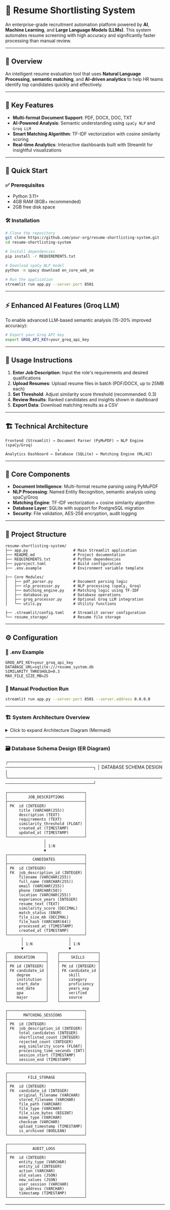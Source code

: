 # 🚀 Resume Shortlisting System

An enterprise-grade recruitment automation platform powered by **AI**, **Machine Learning**, and **Large Language Models (LLMs)**. This system automates resume screening with high accuracy and significantly faster processing than manual review.

---

## 📌 Overview

An intelligent resume evaluation tool that uses **Natural Language Processing**, **semantic matching**, and **AI-driven analytics** to help HR teams identify top candidates quickly and effectively.

---

## 🔑 Key Features

- **Multi-format Document Support**: PDF, DOCX, DOC, TXT   
- **AI-Powered Analysis**: Semantic understanding using `spaCy NLP` and `Groq LLM`  
- **Smart Matching Algorithm**: TF-IDF vectorization with cosine similarity scoring  
- **Real-time Analytics**: Interactive dashboards built with Streamlit for insightful visualizations  

---

## 🚀 Quick Start

### ✅ Prerequisites

- Python 3.11+
- 4GB RAM (8GB+ recommended)
- 2GB free disk space

### 🛠️ Installation

```bash
# Clone the repository
git clone https://github.com/your-org/resume-shortlisting-system.git
cd resume-shortlisting-system

# Install dependencies
pip install -r REQUIREMENTS.txt

# Download spaCy NLP model
python -m spacy download en_core_web_sm

# Run the application
streamlit run app.py --server.port 8501
````

---

## ⚡ Enhanced AI Features (Groq LLM)

To enable advanced LLM-based semantic analysis (15–20% improved accuracy):

```bash
# Export your Groq API key
export GROQ_API_KEY=your_groq_api_key
```

---

## 🧠 Usage Instructions

1. **Enter Job Description**: Input the role's requirements and desired qualifications
2. **Upload Resumes**: Upload resume files in batch (PDF/DOCX, up to 25MB each)
3. **Set Threshold**: Adjust similarity score threshold (recommended: 0.3)
4. **Review Results**: Ranked candidates and insights shown in dashboard
5. **Export Data**: Download matching results as a CSV

---

## 🏗️ Technical Architecture

```text
Frontend (Streamlit) → Document Parser (PyMuPDF) → NLP Engine (spaCy/Groq)
                       ↓
Analytics Dashboard ← Database (SQLite) ← Matching Engine (ML/AI)
```

---

## 🧩 Core Components

* **Document Intelligence**: Multi-format resume parsing using PyMuPDF
* **NLP Processing**: Named Entity Recognition, semantic analysis using spaCy/Groq
* **Matching Engine**: TF-IDF vectorization + cosine similarity algorithm
* **Database Layer**: SQLite with support for PostgreSQL migration
* **Security**: File validation, AES-256 encryption, audit logging

---

## 📁 Project Structure

```text
resume-shortlisting-system/
├── app.py                    # Main Streamlit application
├── README.md                 # Project documentation
├── REQUIREMENTS.txt          # Python dependencies
├── pyproject.toml            # Build configuration
├── .env.example              # Environment variable template

├── Core Modules/
│   ├── pdf_parser.py         # Document parsing logic
│   ├── nlp_processor.py      # NLP processing (spaCy, Groq)
│   ├── matching_engine.py    # Matching logic using TF-IDF
│   ├── database.py           # Database operations
│   ├── groq_processor.py     # Optional Groq LLM integration
│   └── utils.py              # Utility functions

├── .streamlit/config.toml    # Streamlit server configuration
└── resume_storage/           # Resume file storage
```

---

## ⚙️ Configuration

### 🔧 .env Example

```env
GROQ_API_KEY=your_groq_api_key
DATABASE_URL=sqlite:///resume_system.db
SIMILARITY_THRESHOLD=0.3
MAX_FILE_SIZE_MB=25
```

### 📡 Manual Production Run

```bash
streamlit run app.py --server.port 8501 --server.address 0.0.0.0
```

---

### 🏗️ System Architecture Overview

<details>
<summary>Click to expand Architecture Diagram (Mermaid)</summary>

```mermaid
graph TD
  UI[User Interface Layer\nStreamlit Web App\nFile Upload\nAnalytics Dashboard\nExport Tools]
  AL[Application Logic Layer\nSession Management\nInput Validation\nError Handling\nProgress Tracking]
  BL[Business Logic Layer\nJob Processing\nCandidate Ranking\nThreshold Logic\nBatch Manager]
  ML[AI/ML Processing Layer\nDocument Parser (PyMuPDF)\nNLP (spaCy + Groq)\nMatching Engine (TF-IDF + ML)\nGroq LLM API]
  DL[Data Access Layer\nDatabase Manager\nFile Storage\nSecurity Manager\nAudit Logger]
  INF[Infrastructure Layer\nSQLite DB\nFile System\nEnvironment Variables\nConfiguration]

  UI --> AL
  AL --> BL
  BL --> ML
  ML --> DL
  DL --> INF
```

</details>


---

### 🗃️ Database Schema Design (ER Diagram)
┌─────────────────────────────────────────────────────────────────────────────┐
│                          DATABASE SCHEMA DESIGN                            │
└─────────────────────────────────────────────────────────────────────────────┘

    ┌──────────────────────────────────┐
    │         JOB_DESCRIPTIONS         │
    ├──────────────────────────────────┤
    │ PK  id (INTEGER)                 │
    │     title (VARCHAR(255))         │
    │     description (TEXT)           │
    │     requirements (TEXT)          │
    │     similarity_threshold (FLOAT) │
    │     created_at (TIMESTAMP)       │
    │     updated_at (TIMESTAMP)       │
    └──────────────────────────────────┘
                     │
                     │ 1:N
                     ▼
    ┌──────────────────────────────────┐
    │           CANDIDATES             │
    ├──────────────────────────────────┤
    │ PK  id (INTEGER)                 │
    │ FK  job_description_id (INTEGER) │
    │     filename (VARCHAR(255))      │
    │     full_name (VARCHAR(255))     │
    │     email (VARCHAR(255))         │
    │     phone (VARCHAR(50))          │
    │     location (VARCHAR(255))      │
    │     experience_years (INTEGER)   │
    │     resume_text (TEXT)           │
    │     similarity_score (DECIMAL)   │
    │     match_status (ENUM)          │
    │     file_size_mb (DECIMAL)       │
    │     file_hash (VARCHAR(64))      │
    │     processed_at (TIMESTAMP)     │
    │     created_at (TIMESTAMP)       │
    └──────────────────────────────────┘
           │                    │
           │ 1:N                │ 1:N
           ▼                    ▼
    ┌─────────────────┐    ┌─────────────────┐
    │   EDUCATION     │    │     SKILLS      │
    ├─────────────────┤    ├─────────────────┤
    │ PK id (INTEGER) │    │ PK id (INTEGER) │
    │ FK candidate_id │    │ FK candidate_id │
    │    degree       │    │    skill        │
    │    institution  │    │    category     │
    │    start_date   │    │    proficiency  │
    │    end_date     │    │    years_exp    │
    │    gpa          │    │    verified     │
    │    major        │    │    source       │
    └─────────────────┘    └─────────────────┘

    ┌──────────────────────────────────┐
    │       MATCHING_SESSIONS          │
    ├──────────────────────────────────┤
    │ PK  id (INTEGER)                 │
    │ FK  job_description_id (INTEGER) │
    │     total_candidates (INTEGER)   │
    │     shortlisted_count (INTEGER)  │
    │     rejected_count (INTEGER)     │
    │     avg_similarity_score (FLOAT) │
    │     processing_time_seconds (INT)│
    │     session_start (TIMESTAMP)    │
    │     session_end (TIMESTAMP)      │
    └──────────────────────────────────┘

    ┌──────────────────────────────────┐
    │         FILE_STORAGE             │
    ├──────────────────────────────────┤
    │ PK  id (INTEGER)                 │
    │ FK  candidate_id (INTEGER)       │
    │     original_filename (VARCHAR)  │
    │     stored_filename (VARCHAR)    │
    │     file_path (VARCHAR)          │
    │     file_type (VARCHAR)          │
    │     file_size_bytes (BIGINT)     │
    │     mime_type (VARCHAR)          │
    │     checksum (VARCHAR)           │
    │     upload_timestamp (TIMESTAMP) │
    │     is_archived (BOOLEAN)        │
    └──────────────────────────────────┘

    ┌──────────────────────────────────┐
    │           AUDIT_LOGS             │
    ├──────────────────────────────────┤
    │ PK  id (INTEGER)                 │
    │     entity_type (VARCHAR)        │
    │     entity_id (INTEGER)          │
    │     action (VARCHAR)             │
    │     old_values (JSON)            │
    │     new_values (JSON)            │
    │     user_session (VARCHAR)       │
    │     ip_address (VARCHAR)         │
    │     timestamp (TIMESTAMP)        │
    └──────────────────────────────────┘

---
